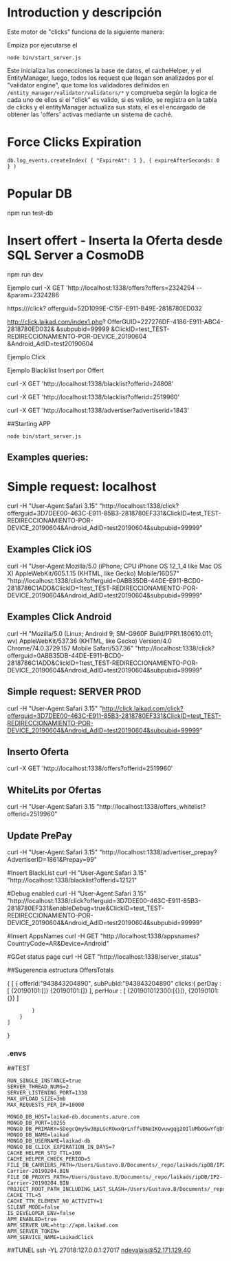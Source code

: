 # Introduction y descripción
Este motor de "clicks" funciona de la siguiente manera:

Empiza por ejecutarse el 
```
node bin/start_server.js 
```
Este inicializa las conecciones  la base de datos, el cacheHelper, y el EntityManager, luego, todos los request que llegan son analizados por 
el "validator engine", que toma los validadores definidos en ```/entity_manager/validator/validators/*``` y comprueba según la logica de cada uno de ellos 
si el "click" es valido, si es valido, se registra en la tabla de clicks y el entityManager actualiza sus stats, el es el encargado de obtener las 'offers' 
activas mediante un sistema de caché.

# Force Clicks Expiration

```
db.log_events.createIndex( { "ExpireAt": 1 }, { expireAfterSeconds: 0 } )
```

# Popular DB
npm run test-db

# Insert offert - Inserta la Oferta desde SQL Server a CosmoDB
npm run dev

Ejemplo 
curl -X GET 'http://localhost:1338/offers?offers=2324294 --&param=2324286

https://<TBD>/click?
offerguid=52D1099E-C15F-E911-B49E-2818780ED032

http://click.laikad.com/index1.php?
OfferGUID=227276DF-4186-E911-ABC4-2818780ED032&
&subpubid=99999
&ClickID=test_TEST-REDIRECCIONAMIENTO-POR-DEVICE_20190604
&Android_AdID=test20190604

Ejemplo Click

Ejemplo Blackilist Insert por Offert

curl -X GET 'http://localhost:1338/blacklist?offerid=24808'  

curl -X GET 'http://localhost:1338/blacklist?offerid=2519960'  

curl -X GET 'http://localhost:1338/advertiser?advertiserid=1843'  

##Starting APP

```
node bin/start_server.js
```


## Examples queries:
# Simple request: localhost
curl -H "User-Agent:Safari 3.15" "http://localhost:1338/click?offerguid=3D7DEE00-463C-E911-85B3-2818780EF331&ClickID=test_TEST-REDIRECCIONAMIENTO-POR-DEVICE_20190604&Android_AdID=test20190604&subpubid=99999"


## Examples Click iOS
curl -H "User-Agent:Mozilla/5.0 (iPhone; CPU iPhone OS 12_1_4 like Mac OS X) AppleWebKit/605.1.15 (KHTML, like Gecko) Mobile/16D57" "http://localhost:1338/click?offerguid=0ABB35DB-44DE-E911-BCD0-2818786C1ADD&ClickID=1test_TEST-REDIRECCIONAMIENTO-POR-DEVICE_20190604&Android_AdID=test20190604&subpubid=99999"

## Examples Click Android
curl -H "Mozilla/5.0 (Linux; Android 9; SM-G960F Build/PPR1.180610.011; wv) AppleWebKit/537.36 (KHTML, like Gecko) Version/4.0 Chrome/74.0.3729.157 Mobile Safari/537.36" "http://localhost:1338/click?offerguid=0ABB35DB-44DE-E911-BCD0-2818786C1ADD&ClickID=1test_TEST-REDIRECCIONAMIENTO-POR-DEVICE_20190604&Android_AdID=test20190604&subpubid=99999"

## Simple request: SERVER PROD
curl -H "User-Agent:Safari 3.15" "http://click.laikad.com/click?offerguid=3D7DEE00-463C-E911-85B3-2818780EF331&ClickID=test_TEST-REDIRECCIONAMIENTO-POR-DEVICE_20190604&Android_AdID=test20190604&subpubid=99999"


## Inserto Oferta
curl -X GET 'http://localhost:1338/offers?offerid=2519960' 

## WhiteLits por Ofertas
curl -H "User-Agent:Safari 3.15 "http://localhost:1338/offers_whitelist?offerid=2519960" 

## Update PrePay
curl -H "User-Agent:Safari 3.15" "http://localhost:1338/advertiser_prepay?AdvertiserID=1861&Prepay=99"

#Insert BlackList
curl -H "User-Agent:Safari 3.15" "http://localhost:1338/blacklist?offerid=12121" 

#Debug enabled
curl -H "User-Agent:Safari 3.15" "http://localhost:1338/click?offerguid=3D7DEE00-463C-E911-85B3-2818780EF331&enableDebug=true&ClickID=test_TEST-REDIRECCIONAMIENTO-POR-DEVICE_20190604&Android_AdID=test20190604&subpubid=99999"

#Insert AppsNames
curl -H GET "http://localhost:1338/appsnames?CountryCode=AR&Device=Android" 

#GGet status page
curl -H GET "http://localhost:1338/server_status" 





##Sugerencia estructura OffersTotals

{
    [
        {
            offerId:"943843204890",
            subPubId:"943843204890"
            clicks:{
                perDay : [
                    {20190101:[]}
                    {20190101:[]}
                ],
                perHour : [
                    {201901012300:[{}]},
                    {20190101:{}}
                ]

            }
        }
    ]
}

### .envs

##TEST
```
RUN_SINGLE_INSTANCE=true
SERVER_THREAD_NUMS=2
SERVER_LISTENING_PORT=1338
MAX_UPLOAD_SIZE=3mb
MAX_REQUESTS_PER_IP=10000

MONGO_DB_HOST=laikad-db.documents.azure.com
MONGO_DB_PORT=10255
MONGO_DB_PRIMARY=SDegcQmy5wJBpLGcROwxQrLnffvDNeIKQvuwgqg2OIlUMbOGwYfqDtHLNeXYzQrr2CBtdJe4XOgTnKvsFuRAMA==
MONGO_DB_NAME=laikad 
MONGO_DB_USERNAME=laikad-db
MONGO_DB_CLICK_EXPIRATION_IN_DAYS=7
CACHE_HELPER_STD_TTL=100
CACHE_HELPER_CHECK_PERIOD=5
FILE_DB_CARRIERS_PATH=/Users/Gustavo.B/Documents/_repo/laikads/ipDB/IP2-Carrier-20190204.BIN
FILE_DB_PROXYS_PATH=/Users/Gustavo.B/Documents/_repo/laikads/ipDB/IP2-Carrier-20190204.BIN
PROJECT_ROOT_PATH_INCLUDING_LAST_SLASH=/Users/Gustavo.B/Documents/_repo/laikads/Laikadclick/
CACHE_TTL=5
CACHE_TTK_ELEMENT_NO_ACTIVITY=1
SILENT_MODE=false
IS_DEVELOPER_ENV=false
APM_ENABLED=true
APM_SERVER_URL=http://apm.laikad.com
APM_SERVER_TOKEN=
APM_SERVICE_NAME=LaikadClick
```

##TUNEL 
ssh -YL 27018:127.0.0.1:27017 ndevalais@52.171.129.40
